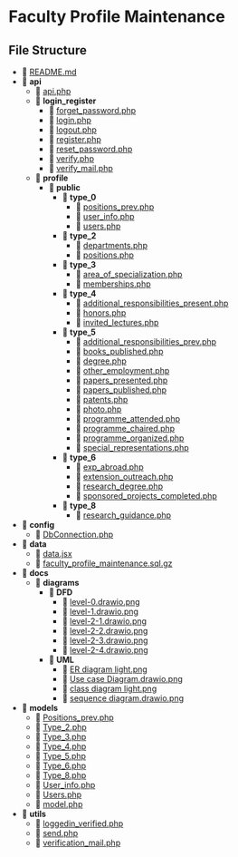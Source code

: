 # Faculty Profile Maintenance

## File Structure

- 📄 [README.md](README.md)
- 📂 **api**
  - 📄 [api.php](api/api.php)
  - 📂 **login_register**
    - 📄 [forget_password.php](api/login_register/forget_password.php)
    - 📄 [login.php](api/login_register/login.php)
    - 📄 [logout.php](api/login_register/logout.php)
    - 📄 [register.php](api/login_register/register.php)
    - 📄 [reset_password.php](api/login_register/reset_password.php)
    - 📄 [verify.php](api/login_register/verify.php)
    - 📄 [verify_mail.php](api/login_register/verify_mail.php)
  - 📂 **profile**
    - 📂 **public**
      - 📂 **type_0**
        - 📄 [positions_prev.php](api/profile/public/type_0/positions_prev.php)
        - 📄 [user_info.php](api/profile/public/type_0/user_info.php)
        - 📄 [users.php](api/profile/public/type_0/users.php)
      - 📂 **type_2**
        - 📄 [departments.php](api/profile/public/type_2/departments.php)
        - 📄 [positions.php](api/profile/public/type_2/positions.php)
      - 📂 **type_3**
        - 📄 [area_of_specialization.php](api/profile/public/type_3/area_of_specialization.php)
        - 📄 [memberships.php](api/profile/public/type_3/memberships.php)
      - 📂 **type_4**
        - 📄 [additional_responsibilities_present.php](api/profile/public/type_4/additional_responsibilities_present.php)
        - 📄 [honors.php](api/profile/public/type_4/honors.php)
        - 📄 [invited_lectures.php](api/profile/public/type_4/invited_lectures.php)
      - 📂 **type_5**
        - 📄 [additional_responsibilities_prev.php](api/profile/public/type_5/additional_responsibilities_prev.php)
        - 📄 [books_published.php](api/profile/public/type_5/books_published.php)
        - 📄 [degree.php](api/profile/public/type_5/degree.php)
        - 📄 [other_employment.php](api/profile/public/type_5/other_employment.php)
        - 📄 [papers_presented.php](api/profile/public/type_5/papers_presented.php)
        - 📄 [papers_published.php](api/profile/public/type_5/papers_published.php)
        - 📄 [patents.php](api/profile/public/type_5/patents.php)
        - 📄 [photo.php](api/profile/public/type_5/photo.php)
        - 📄 [programme_attended.php](api/profile/public/type_5/programme_attended.php)
        - 📄 [programme_chaired.php](api/profile/public/type_5/programme_chaired.php)
        - 📄 [programme_organized.php](api/profile/public/type_5/programme_organized.php)
        - 📄 [special_representations.php](api/profile/public/type_5/special_representations.php)
      - 📂 **type_6**
        - 📄 [exp_abroad.php](api/profile/public/type_6/exp_abroad.php)
        - 📄 [extension_outreach.php](api/profile/public/type_6/extension_outreach.php)
        - 📄 [research_degree.php](api/profile/public/type_6/research_degree.php)
        - 📄 [sponsored_projects_completed.php](api/profile/public/type_6/sponsored_projects_completed.php)
      - 📂 **type_8**
        - 📄 [research_guidance.php](api/profile/public/type_8/research_guidance.php)
- 📂 **config**
  - 📄 [DbConnection.php](config/DbConnection.php)
- 📂 **data**
  - 📄 [data.jsx](data/data.jsx)
  - 📄 [faculty_profile_maintenance.sql.gz](data/faculty_profile_maintenance.sql.gz)
- 📂 **docs**
  - 📂 **diagrams**
    - 📂 **DFD**
      - 📄 [level\-0.drawio.png](docs/diagrams/DFD/level-0.drawio.png)
      - 📄 [level\-1.drawio.png](docs/diagrams/DFD/level-1.drawio.png)
      - 📄 [level\-2\-1.drawio.png](docs/diagrams/DFD/level-2-1.drawio.png)
      - 📄 [level\-2\-2.drawio.png](docs/diagrams/DFD/level-2-2.drawio.png)
      - 📄 [level\-2\-3.drawio.png](docs/diagrams/DFD/level-2-3.drawio.png)
      - 📄 [level\-2\-4.drawio.png](docs/diagrams/DFD/level-2-4.drawio.png)
    - 📂 **UML**
      - 📄 [ER diagram light.png](docs/diagrams/UML/ER%20diagram%20light.png)
      - 📄 [Use case Diagram.drawio.png](docs/diagrams/UML/Use%20case%20Diagram.drawio.png)
      - 📄 [class diagram light.png](docs/diagrams/UML/class%20diagram%20light.png)
      - 📄 [sequence diagram.drawio.png](docs/diagrams/UML/sequence%20diagram.drawio.png)
- 📂 **models**
  - 📄 [Positions_prev.php](models/Positions_prev.php)
  - 📄 [Type_2.php](models/Type_2.php)
  - 📄 [Type_3.php](models/Type_3.php)
  - 📄 [Type_4.php](models/Type_4.php)
  - 📄 [Type_5.php](models/Type_5.php)
  - 📄 [Type_6.php](models/Type_6.php)
  - 📄 [Type_8.php](models/Type_8.php)
  - 📄 [User_info.php](models/User_info.php)
  - 📄 [Users.php](models/Users.php)
  - 📄 [model.php](models/model.php)
- 📂 **utils**
  - 📄 [loggedin_verified.php](utils/loggedin_verified.php)
  - 📄 [send.php](utils/send.php)
  - 📄 [verification_mail.php](utils/verification_mail.php)
